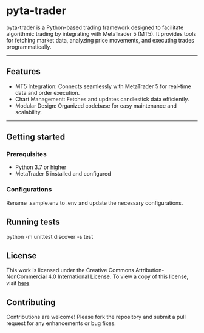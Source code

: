 # pyta-trader

pyta-trader is a Python-based trading framework designed to facilitate algorithmic trading by integrating with MetaTrader 5 (MT5). It provides tools for fetching market data, analyzing price movements, and executing trades programmatically.

---

## Features

- MT5 Integration: Connects seamlessly with MetaTrader 5 for real-time data and order execution.
- Chart Management: Fetches and updates candlestick data efficiently.
- Modular Design: Organized codebase for easy maintenance and scalability.

---

## Getting started

### Prerequisites

- Python 3.7 or higher
- MetaTrader 5 installed and configured

### Configurations

Rename .sample.env to .env and update the necessary configurations.

## Running tests

python -m unittest discover -s test

## License

This work is licensed under the Creative Commons Attribution-NonCommercial 4.0 International License.
To view a copy of this license, visit [here](https://creativecommons.org/licenses/by-nc/4.0/)

## Contributing

Contributions are welcome!
Please fork the repository and submit a pull request for any enhancements or bug fixes.
